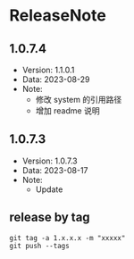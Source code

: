 # ReleaseNote

## 1.0.7.4

- Version: 1.1.0.1
- Data: 2023-08-29
- Note:
  - 修改 system 的引用路径
  - 增加 readme 说明

## 1.0.7.3

- Version: 1.0.7.3
- Data: 2023-08-17
- Note:
  - Update

## release by tag
```shell
git tag -a 1.x.x.x -m "xxxxx"
git push --tags
```